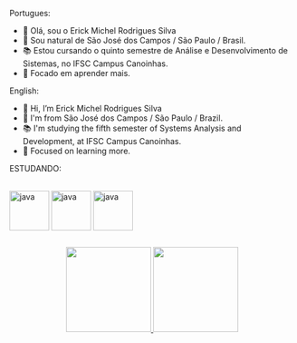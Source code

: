 Portugues:
- 👋 Olá, sou o Erick Michel Rodrigues Silva
- 🏡 Sou natural de São José dos Campos / São Paulo / Brasil.
- 📚 Estou cursando o quinto semestre de Análise e Desenvolvimento de Sistemas, no IFSC Campus Canoinhas.
- 💾 Focado em aprender mais.

English:
- 👋 Hi, I’m Erick Michel Rodrigues Silva
- 🏡 I'm from São José dos Campos / São Paulo / Brazil.
- 📚 I'm studying the fifth semester of Systems Analysis and Development, at IFSC Campus Canoinhas.
- 💾 Focused on learning more.

ESTUDANDO:
<div style="display: inline_block"><br>
  <img align="center" alt="java" height="70" width="70"src="https://cdn.jsdelivr.net/gh/devicons/devicon/icons/java/java-original-wordmark.svg"/>
  <img align="center" alt="java" height="70" width="70"src="https://cdn.jsdelivr.net/gh/devicons/devicon/icons/spring/spring-original-wordmark.svg"/>
  <img align="center" alt="java" height="70" width="70"src="https://cdn.jsdelivr.net/gh/devicons/devicon/icons/git/git-original.svg"/>
</div>

##
<div align="center">
  <a href="https://github.com/michel172002">
  <img height="150em" src="https://github-readme-stats.vercel.app/api?username=Michel172002&show_icons=true&theme=dark&include_all_commits=true&count_private=true"/>
  <img height="150em" src="https://github-readme-stats.vercel.app/api/top-langs/?username=Michel172002&layout=compact&langs_count=7&theme=dark"/>
</div>
  
##
  
